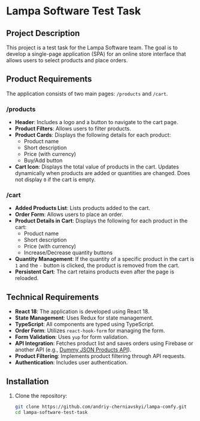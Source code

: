 # Lampa Software Test Task

## Project Description

This project is a test task for the Lampa Software team. The goal is to develop a single-page application (SPA) for an online store interface that allows users to select products and place orders.

## Product Requirements

The application consists of two main pages: `/products` and `/cart`.

### /products

- **Header**: Includes a logo and a button to navigate to the cart page.
- **Product Filters**: Allows users to filter products.
- **Product Cards**: Displays the following details for each product:
    - Product name
    - Short description
    - Price (with currency)
    - Buy/Add button
- **Cart Icon**: Displays the total value of products in the cart. Updates dynamically when products are added or quantities are changed. Does not display `0` if the cart is empty.

### /cart

- **Added Products List**: Lists products added to the cart.
- **Order Form**: Allows users to place an order.
- **Product Details in Cart**: Displays the following for each product in the cart:
    - Product name
    - Short description
    - Price (with currency)
    - Increase/Decrease quantity buttons
- **Quantity Management**: If the quantity of a specific product in the cart is `1` and the `-` button is clicked, the product is removed from the cart.
- **Persistent Cart**: The cart retains products even after the page is reloaded.

## Technical Requirements

- **React 18**: The application is developed using React 18.
- **State Management**: Uses Redux for state management.
- **TypeScript**: All components are typed using TypeScript.
- **Order Form**: Utilizes `react-hook-form` for managing the form.
- **Form Validation**: Uses `yup` for form validation.
- **API Integration**: Fetches product list and saves orders using Firebase or another API (e.g., [Dummy JSON Products API](https://dummyjson.com/docs/products)).
- **Product Filtering**: Implements product filtering through API requests.
- **Authentication**: Includes user authentication.

## Installation

1. Clone the repository:
   ```bash
   git clone https://github.com/andriy-cherniavskyi/lampa-comfy.git
   cd lampa-software-test-task
